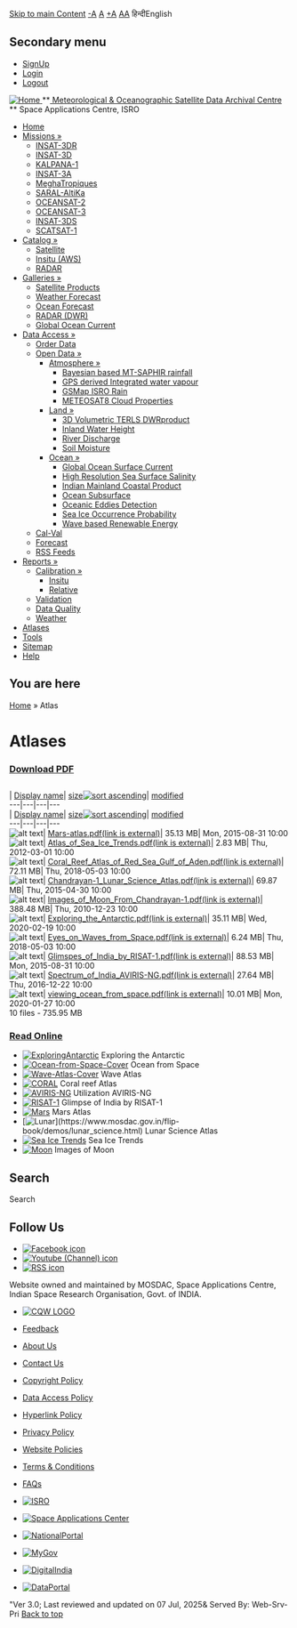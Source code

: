 [Skip to main Content](https://www.mosdac.gov.in/atlases?sort=desc&order=size#main-content "Skip to main Content")
[-A](javascript:;) [A](javascript:;) [+A](javascript:;)
[A](javascript:drupalHighContrast.enableStyles\(\))[A](javascript:drupalHighContrast.disableStyles\(\))
हिन्दीEnglish
## Secondary menu
  * [SignUp](https://www.mosdac.gov.in/internal/registration)
  * [Login](https://www.mosdac.gov.in/internal/uops)
  * [Logout](https://www.mosdac.gov.in/internal/logout)

[ ![Home](https://www.mosdac.gov.in/sites/default/files/mosdac_small.png) ](https://www.mosdac.gov.in/ "Home")
**[ Meteorological & Oceanographic Satellite Data Archival Centre](https://www.mosdac.gov.in/ "Home") **
Space Applications Centre, ISRO 
  * [Home](https://www.mosdac.gov.in/)
  * [Missions »](https://www.mosdac.gov.in/atlases?sort=desc&order=size)
    * [INSAT-3DR](https://www.mosdac.gov.in/insat-3dr)
    * [INSAT-3D](https://www.mosdac.gov.in/insat-3d)
    * [KALPANA-1](https://www.mosdac.gov.in/kalpana-1)
    * [INSAT-3A](https://www.mosdac.gov.in/insat-3a)
    * [MeghaTropiques](https://www.mosdac.gov.in/megha-tropiques)
    * [SARAL-AltiKa](https://www.mosdac.gov.in/saral-altika)
    * [OCEANSAT-2](https://www.mosdac.gov.in/oceansat-2)
    * [OCEANSAT-3](https://www.mosdac.gov.in/oceansat-3)
    * [INSAT-3DS](https://www.mosdac.gov.in/insat-3ds)
    * [SCATSAT-1](https://www.mosdac.gov.in/scatsat-1)
  * [Catalog »](https://www.mosdac.gov.in/atlases?sort=desc&order=size)
    * [Satellite](https://www.mosdac.gov.in/internal/catalog-satellite)
    * [Insitu (AWS)](https://www.mosdac.gov.in/internal/catalog-insitu)
    * [RADAR](https://www.mosdac.gov.in/internal/catalog-radar)
  * [Galleries »](https://www.mosdac.gov.in/atlases?sort=desc&order=size)
    * [Satellite Products](https://www.mosdac.gov.in/internal/gallery)
    * [Weather Forecast](https://www.mosdac.gov.in/internal/gallery/weather)
    * [Ocean Forecast](https://www.mosdac.gov.in/internal/gallery/ocean)
    * [RADAR (DWR)](https://www.mosdac.gov.in/internal/gallery/dwr)
    * [Global Ocean Current](https://www.mosdac.gov.in/internal/gallery/current)
  * [Data Access »](https://www.mosdac.gov.in/atlases?sort=desc&order=size)
    * [Order Data](https://www.mosdac.gov.in/internal/uops)
    * [Open Data »](https://www.mosdac.gov.in/atlases?sort=desc&order=size)
      * [Atmosphere »](https://www.mosdac.gov.in/atlases?sort=desc&order=size)
        * [Bayesian based MT-SAPHIR rainfall](https://www.mosdac.gov.in/bayesian-based-mt-saphir-rainfall)
        * [GPS derived Integrated water vapour](https://www.mosdac.gov.in/gps-derived-integrated-water-vapour)
        * [GSMap ISRO Rain](https://www.mosdac.gov.in/gsmap-isro-rain)
        * [METEOSAT8 Cloud Properties](https://www.mosdac.gov.in/meteosat8-cloud-properties)
      * [Land »](https://www.mosdac.gov.in/atlases?sort=desc&order=size)
        * [3D Volumetric TERLS DWRproduct](https://www.mosdac.gov.in/3d-volumetric-terls-dwrproduct)
        * [Inland Water Height](https://www.mosdac.gov.in/inland-water-height)
        * [River Discharge](https://www.mosdac.gov.in/river-discharge)
        * [Soil Moisture](https://www.mosdac.gov.in/soil-moisture-0)
      * [Ocean »](https://www.mosdac.gov.in/atlases?sort=desc&order=size)
        * [Global Ocean Surface Current](https://www.mosdac.gov.in/global-ocean-surface-current)
        * [High Resolution Sea Surface Salinity](https://www.mosdac.gov.in/high-resolution-sea-surface-salinity)
        * [Indian Mainland Coastal Product](https://www.mosdac.gov.in/indian-mainland-coastal-product)
        * [Ocean Subsurface](https://www.mosdac.gov.in/ocean-subsurface)
        * [Oceanic Eddies Detection](https://www.mosdac.gov.in/oceanic-eddies-detection)
        * [Sea Ice Occurrence Probability](https://www.mosdac.gov.in/sea-ice-occurrence-probability)
        * [Wave based Renewable Energy](https://www.mosdac.gov.in/wave-based-renewable-energy)
    * [Cal-Val](https://www.mosdac.gov.in/internal/calval-data)
    * [Forecast](https://www.mosdac.gov.in/internal/forecast-menu)
    * [RSS Feeds](https://www.mosdac.gov.in/rss-feed "ISROCast")
  * [Reports »](https://www.mosdac.gov.in/atlases?sort=desc&order=size)
    * [Calibration »](https://www.mosdac.gov.in/atlases?sort=desc&order=size)
      * [Insitu](https://www.mosdac.gov.in/insitu)
      * [Relative](https://www.mosdac.gov.in/calibration-reports)
    * [Validation](https://www.mosdac.gov.in/validation-reports)
    * [Data Quality](https://www.mosdac.gov.in/data-quality)
    * [Weather](https://www.mosdac.gov.in/weather-reports)
  * [Atlases](https://www.mosdac.gov.in/atlases)
  * [Tools](https://www.mosdac.gov.in/tools)
  * [Sitemap](https://www.mosdac.gov.in/sitemap)
  * [Help](https://www.mosdac.gov.in/help)


## You are here
[Home](https://www.mosdac.gov.in/) » Atlas
# Atlases
### [Download PDF](https://www.mosdac.gov.in/atlases?sort=desc&order=size#quickset-atlases_qt_0)
##  [](https://www.mosdac.gov.in/atlas)
| [Display name](https://www.mosdac.gov.in/atlases?sort=asc&order=Display%20name "sort by Display name")| [size![sort ascending](https://www.mosdac.gov.in/misc/arrow-asc.png)](https://www.mosdac.gov.in/atlases?sort=asc&order=size "sort by size")| [modified](https://www.mosdac.gov.in/atlases?sort=asc&order=modified "sort by modified")  
---|---|---|---  
| [Display name](https://www.mosdac.gov.in/atlases?sort=asc&order=Display%20name "sort by Display name")| [size![sort ascending](https://www.mosdac.gov.in/misc/arrow-asc.png)](https://www.mosdac.gov.in/atlases?sort=asc&order=size "sort by size")| [modified](https://www.mosdac.gov.in/atlases?sort=asc&order=modified "sort by modified")  
---|---|---|---  
![alt text](https://www.mosdac.gov.in/sites/all/modules/filebrowser/icons/application-pdf.png)| [Mars-atlas.pdf(link is external)](https://www.mosdac.gov.in/filebrowser/download/13)| 35.13 MB| Mon, 2015-08-31 10:00  
![alt text](https://www.mosdac.gov.in/sites/all/modules/filebrowser/icons/application-pdf.png)| [Atlas_of_Sea_Ice_Trends.pdf(link is external)](https://www.mosdac.gov.in/filebrowser/download/14)| 2.83 MB| Thu, 2012-03-01 10:00  
![alt text](https://www.mosdac.gov.in/sites/all/modules/filebrowser/icons/application-pdf.png)| [Coral_Reef_Atlas_of_Red_Sea_Gulf_of_Aden.pdf(link is external)](https://www.mosdac.gov.in/filebrowser/download/15)| 72.11 MB| Thu, 2018-05-03 10:00  
![alt text](https://www.mosdac.gov.in/sites/all/modules/filebrowser/icons/application-pdf.png)| [Chandrayan-1_Lunar_Science_Atlas.pdf(link is external)](https://www.mosdac.gov.in/filebrowser/download/16)| 69.87 MB| Thu, 2015-04-30 10:00  
![alt text](https://www.mosdac.gov.in/sites/all/modules/filebrowser/icons/application-pdf.png)| [Images_of_Moon_From_Chandrayan-1.pdf(link is external)](https://www.mosdac.gov.in/filebrowser/download/17)| 388.48 MB| Thu, 2010-12-23 10:00  
![alt text](https://www.mosdac.gov.in/sites/all/modules/filebrowser/icons/application-pdf.png)| [Exploring_the_Antarctic.pdf(link is external)](https://www.mosdac.gov.in/filebrowser/download/18)| 35.11 MB| Wed, 2020-02-19 10:00  
![alt text](https://www.mosdac.gov.in/sites/all/modules/filebrowser/icons/application-pdf.png)| [Eyes_on_Waves_from_Space.pdf(link is external)](https://www.mosdac.gov.in/filebrowser/download/19)| 6.24 MB| Thu, 2018-05-03 10:00  
![alt text](https://www.mosdac.gov.in/sites/all/modules/filebrowser/icons/application-pdf.png)| [Glimspes_of_India_by_RISAT-1.pdf(link is external)](https://www.mosdac.gov.in/filebrowser/download/20)| 88.53 MB| Mon, 2015-08-31 10:00  
![alt text](https://www.mosdac.gov.in/sites/all/modules/filebrowser/icons/application-pdf.png)| [Spectrum_of_India_AVIRIS-NG.pdf(link is external)](https://www.mosdac.gov.in/filebrowser/download/21)| 27.64 MB| Thu, 2016-12-22 10:00  
![alt text](https://www.mosdac.gov.in/sites/all/modules/filebrowser/icons/application-pdf.png)| [viewing_ocean_from_space.pdf(link is external)](https://www.mosdac.gov.in/filebrowser/download/22)| 10.01 MB| Mon, 2020-01-27 10:00  
10 files - 735.95 MB
### [Read Online](https://www.mosdac.gov.in/atlases?sort=desc&order=size#quickset-atlases_qt_1)
  * [![ExploringAntarctic](https://www.mosdac.gov.in/sites/default/files/styles/atlas_thumbs_big_/public/flipdoc_covers/Exploring-Antarctic.jpg?itok=RmYU5DYp)](https://www.mosdac.gov.in/flip-book/demos/Antarctic.html)
Exploring the Antarctic
  * [![Ocean-from-Space-Cover](https://www.mosdac.gov.in/sites/default/files/styles/atlas_thumbs_big_/public/flipdoc_covers/ocean-from-space.jpg?itok=2eu_TYz0)](https://mosdac.gov.in/flip-book/demos/ocean.html)
Ocean from Space
  * [![Wave-Atlas-Cover](https://www.mosdac.gov.in/sites/default/files/styles/atlas_thumbs_big_/public/flipdoc_covers/wave-atlas.jpg?itok=jCC_aeos)](https://mosdac.gov.in/flip-book/demos/wave_atlas.html)
Wave Atlas
  * [![CORAL](https://www.mosdac.gov.in/sites/default/files/styles/atlas_thumbs_big_/public/flipdoc_covers/Coral.jpg?itok=8XwnYCkB)](https://www.mosdac.gov.in/flip-book/demos/coral.html)
Coral reef Atlas
  * [![AVIRIS-NG](https://www.mosdac.gov.in/sites/default/files/styles/atlas_thumbs_big_/public/flipdoc_covers/Aviris.jpg?itok=8ipGAU8m)](https://www.mosdac.gov.in/flip-book/demos/AVIRIS-NG.html)
Utilization AVIRIS-NG
  * [![RISAT-1](https://www.mosdac.gov.in/sites/default/files/styles/atlas_thumbs_big_/public/flipdoc_covers/RISAT-1.jpg?itok=ccAr8Z05)](https://www.mosdac.gov.in/flip-book/demos/risat.html)
Glimpse of India by RISAT-1
  * [![Mars](https://www.mosdac.gov.in/sites/default/files/styles/atlas_thumbs_big_/public/flipdoc_covers/Mars.jpg?itok=Z29GFz5a)](https://www.mosdac.gov.in/flip-book/demos/mars.html)
Mars Atlas
  * [![Lunar](https://www.mosdac.gov.in/sites/default/files/styles/atlas_thumbs_big_/public/flipdoc_covers/lunar.jpg?itok=TAwPHVX_)](https://www.mosdac.gov.in/flip-book/demos/lunar_science.html)
Lunar Science Atlas
  * [![Sea Ice Trends](https://www.mosdac.gov.in/sites/default/files/styles/atlas_thumbs_big_/public/flipdoc_covers/Sea-Ice.jpg?itok=v_pPp39W)](https://www.mosdac.gov.in/flip-book/demos/polar_science.html)
Sea Ice Trends
  * [![Moon](https://www.mosdac.gov.in/sites/default/files/styles/atlas_thumbs_big_/public/flipdoc_covers/moon.jpg?itok=Y7g8LrvB)](https://www.mosdac.gov.in/flip-book/demos/moon.html)
Images of Moon


## Search
Search 
## Follow Us
  * [![Facebook icon](https://www.mosdac.gov.in/sites/all/modules/social_media_links/libraries/elegantthemes/PNG/facebook.png)](https://www.facebook.com/mosdac.sac.isro "Facebook")
  * [![Youtube \(Channel\) icon](https://www.mosdac.gov.in/sites/all/modules/social_media_links/libraries/elegantthemes/PNG/youtube.png)](http://www.youtube.com/channel/UCDVkai9WIgY2ZgrlF_08Yeg "Youtube \(Channel\)")
  * [![RSS icon](https://www.mosdac.gov.in/sites/all/modules/social_media_links/libraries/elegantthemes/PNG/rss.png)](https://www.mosdac.gov.in/rss.xml "RSS")


Website owned and maintained by MOSDAC, Space Applications Centre, Indian Space Research Organisation, Govt. of INDIA.
  * [![CQW LOGO](https://www.mosdac.gov.in/docs/cqw_logo.gif)](https://www.mosdac.gov.in/docs/STQC.pdf "Quality Certificate")


  * [Feedback](https://www.mosdac.gov.in/mosdac-feedback)
  * [About Us](https://www.mosdac.gov.in/about-us)
  * [Contact Us](https://www.mosdac.gov.in/contact-us)
  * [Copyright Policy](https://www.mosdac.gov.in/copyright-policy)
  * [Data Access Policy](https://www.mosdac.gov.in/data-access-policy)
  * [Hyperlink Policy](https://www.mosdac.gov.in/hyperlink-policy)
  * [Privacy Policy](https://www.mosdac.gov.in/privacy-policy)
  * [Website Policies](https://www.mosdac.gov.in/website-policies)
  * [Terms & Conditions](https://www.mosdac.gov.in/terms-conditions)
  * [FAQs](https://www.mosdac.gov.in/faq-page)


  * [![ISRO](https://www.mosdac.gov.in/sites/default/files/styles/thumbnail/public/logo-transparent.png?itok=IUS20l-w)](http://www.isro.gov.in)
  * [![Space Applications Center](https://www.mosdac.gov.in/sites/default/files/styles/thumbnail/public/saclogo.png?itok=_Jv4AuIn)](http://www.sac.gov.in)
  * [![NationalPortal](https://www.mosdac.gov.in/sites/default/files/styles/thumbnail/public/india-gov_0.png?itok=yssAPH3m)](http://www.india.gov.in)
  * [![MyGov](https://www.mosdac.gov.in/sites/default/files/styles/thumbnail/public/mygov_0.png?itok=Po-dzdT3)](http://mygov.in/)
  * [![DigitalIndia](https://www.mosdac.gov.in/sites/default/files/styles/thumbnail/public/digital-india_0.png?itok=ntlP7atE)](http://www.digitalindia.gov.in/)
  * [![DataPortal](https://www.mosdac.gov.in/sites/default/files/styles/thumbnail/public/data-gov.png?itok=qYA78FgB)](http://data.gov.in)


"Ver 3.0; Last reviewed and updated on 07 Jul, 2025& Served By: Web-Srv-Pri
[](https://www.mosdac.gov.in/atlases?sort=desc&order=size "Previous")[](https://www.mosdac.gov.in/atlases?sort=desc&order=size "Next")
[](https://www.mosdac.gov.in/atlases?sort=desc&order=size)
[](https://www.mosdac.gov.in/atlases?sort=desc&order=size "Previous")[](https://www.mosdac.gov.in/atlases?sort=desc&order=size "Next")
[](https://www.mosdac.gov.in/atlases?sort=desc&order=size "Close")[](https://www.mosdac.gov.in/atlases?sort=desc&order=size)[](https://www.mosdac.gov.in/atlases?sort=desc&order=size)[](https://www.mosdac.gov.in/atlases?sort=desc&order=size "Pause Slideshow")[](https://www.mosdac.gov.in/atlases?sort=desc&order=size "Play Slideshow")
[Back to top](https://www.mosdac.gov.in/atlases?sort=desc&order=size#top)
